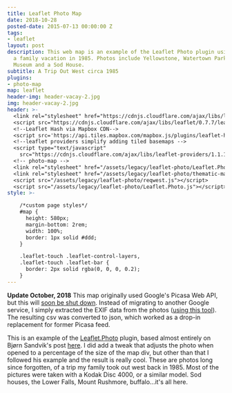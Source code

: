 ```yaml
---
title: Leaflet Photo Map
date: 2018-10-28
posted-date: 2015-07-13 00:00:00 Z
tags:
- leaflet
layout: post
description: This web map is an example of the Leaflet Photo plugin using photos from
  a family vacation in 1985. Photos include Yellowstone, Watertown Park, Baraboo Circus
  Museum and a Sod House.
subtitle: A Trip Out West circa 1985
plugins:
- photo-map
map: leaflet
header-img: header-vacay-2.jpg
img: header-vacay-2.jpg
header: >-  
  <link rel="stylesheet" href="https://cdnjs.cloudflare.com/ajax/libs/leaflet/0.7.7/leaflet.css" />
  <script src="https://cdnjs.cloudflare.com/ajax/libs/leaflet/0.7.7/leaflet.js"></script>
  <!--Leaflet Hash via Mapbox CDN-->
  <script src='https://api.tiles.mapbox.com/mapbox.js/plugins/leaflet-hash/v0.2.1/leaflet-hash.js'></script>
  <!--leaflet providers simplify adding tiled basemaps -->
  <script type="text/javascript"
    src="https://cdnjs.cloudflare.com/ajax/libs/leaflet-providers/1.1.15/leaflet-providers.min.js"></script>
  <!-- photo-map -->
  <link rel="stylesheet" href="/assets/legacy/leaflet-photo/Leaflet.Photo.css" />
  <link rel="stylesheet" href="/assets/legacy/leaflet-photo/thematic-mapping-map.css" />
  <script src="/assets/legacy/leaflet-photo/reqwest.js"></script>
  <script src="/assets/legacy/leaflet-photo/Leaflet.Photo.js"></script> 
style: >-

    /*custom page styles*/
    #map {
      height: 580px;
      margin-bottom: 2rem;
      width: 100%;
      border: 1px solid #ddd;
    }

    .leaflet-touch .leaflet-control-layers,
    .leaflet-touch .leaflet-bar {
      border: 2px solid rgba(0, 0, 0, 0.2);
    }
---
```


**Update October, 2018** This map originally used Google's Picasa Web API, but this will [soon be shut down](https://developers.google.com/picasa-web/). Instead of migrating to another Google service, I simply extracted the EXIF data from the photos ([using this tool](http://www.br-software.com/extracter.html)). The resulting csv was converted to json, which worked as a drop-in replacement for former Picasa feed.

<div id="map"></div>

This is an example of the [Leaflet.Photo](https://github.com/turban/Leaflet.Photo) plugin, based almost entirely on Bjørn Sandvik's post [here](http://blog.thematicmapping.org/2014/08/showing-geotagged-photos-on-leaflet-map.html). I did add a tweak that adjusts the photo when opened to a percentage of the size of the map div, but other than that I followed his example and the result is really cool. These are photos long since forgotten, of a trip my family took out west back in 1985. Most of the pictures were taken with a Kodak Disc 4000, or a similar model. Sod houses, the Lower Falls, Mount Rushmore, buffalo...it's all here.

<script>

/*map*/
	var map = L.map('map', {
		maxZoom: 8,
		sleep: true,
    fullscreenControl: true
		/*defaultExtentControl: true*/
	});
	map.setView([45.446,-100.928], 4);
  /*5/46.408/-100.811*/
	var hash = L.hash(map);
/*tiles*/

	var cdb = L.tileLayer('http://a.basemaps.cartocdn.com/light_all/{z}/{x}/{y}.png', {
	        attribution: 'Map data &copy; <a href="http://openstreetmap.org">OpenStreetMap</a> ' +
	                      'contributors, <a href="http://creativecommons.org/licenses/by-sa/2.0/">' +
	                      'CC-BY-SA</a>. Tiles &copy; <a href="http://cartodb.com/attributions">' +
	                      'CartoDB</a>'
  	}).addTo(map);
/*controls*/
	var baseMaps = {
		"Light": cdb
	};

	var lyrs = new L.control.layers(baseMaps).addTo(map);

/*photo layer*/
	var photoLayer = L.photo.cluster({spiderfyDistanceMultiplier: 2}).on('click', function (evt) {
	var photo = evt.layer.photo,
        template = '<img src="{url}"/><p>{caption}</p>';
	/*var w = (window.innerWidth > 0) ? window.innerWidth : screen.width;*/
	var w = $('#map').width();
	var x = w * 0.5;

	if (photo.video && (!!document.createElement('video').canPlayType('video/mp4; codecs=avc1.42E01E,mp4a.40.2'))) {
		template = '<video autoplay controls poster="{url}"><source src="{video}" type="video/mp4"/></video>';
	};

	evt.layer.bindPopup(L.Util.template(template, photo), {
			className: 'leaflet-popup-photo',
			minWidth: x,
			keepInView: true
		}).openPopup();
	});

	reqwest({
		url:'/assets/img/trip-out-west/gps.json',
		type: 'json',
		success: function (data) {
			var photos = [];
      var url = '/assets/img/trip-out-west/';
			for (var i = 0; i < data.length; i++) {
			var photo = data[i];
				photos.push({
					lat: data[i].lat,
					lng: data[i].lng,
					url: url + data[i].image,
					caption: data[i].title,
					thumbnail: url + data[i].image
				});
		}
			photoLayer.add(photos).addTo(map);
		}
	});

</script>
